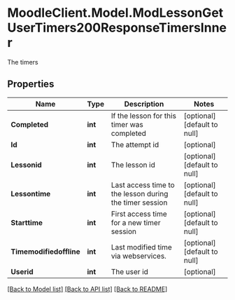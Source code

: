 # MoodleClient.Model.ModLessonGetUserTimers200ResponseTimersInner
The timers

## Properties

Name | Type | Description | Notes
------------ | ------------- | ------------- | -------------
**Completed** | **int** | If the lesson for this timer was completed | [optional] [default to null]
**Id** | **int** | The attempt id | [optional] 
**Lessonid** | **int** | The lesson id | [optional] [default to null]
**Lessontime** | **int** | Last access time to the lesson during the timer session | [optional] [default to null]
**Starttime** | **int** | First access time for a new timer session | [optional] [default to null]
**Timemodifiedoffline** | **int** | Last modified time via webservices. | [optional] [default to null]
**Userid** | **int** | The user id | [optional] 

[[Back to Model list]](../README.md#documentation-for-models) [[Back to API list]](../README.md#documentation-for-api-endpoints) [[Back to README]](../README.md)

